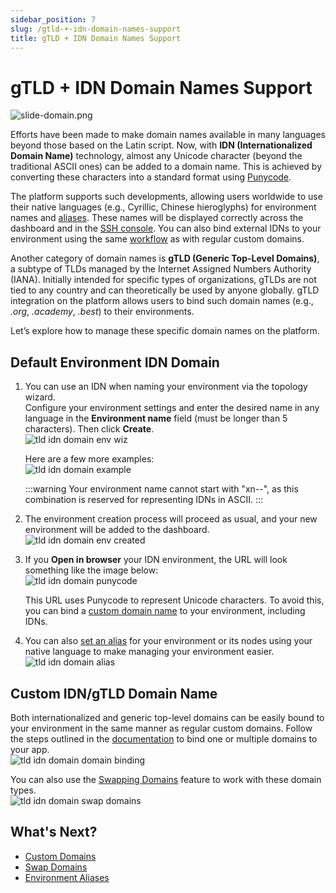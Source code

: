 ```yaml
---
sidebar_position: 7
slug: /gtld-+-idn-domain-names-support
title: gTLD + IDN Domain Names Support
---
```

# gTLD + IDN Domain Names Support

![slide-domain.png](#)

Efforts have been made to make domain names available in many languages beyond those based on the Latin script. Now, with **IDN (Internationalized Domain Name)** technology, almost any Unicode character (beyond the traditional ASCII ones) can be added to a domain name. This is achieved by converting these characters into a standard format using [Punycode](https://en.wikipedia.org/wiki/Punycode).

The platform supports such developments, allowing users worldwide to use their native languages (e.g., Cyrillic, Chinese hieroglyphs) for environment names and [aliases](https://docs.dewacloud.com/docs/environment-aliases). These names will be displayed correctly across the dashboard and in the [SSH console](https://docs.dewacloud.com/docs/ssh-access). You can also bind external IDNs to your environment using the same [workflow](https://docs.dewacloud.com/docs/custom-domains) as with regular custom domains.

Another category of domain names is **gTLD (Generic Top-Level Domains)**, a subtype of TLDs managed by the Internet Assigned Numbers Authority (IANA). Initially intended for specific types of organizations, gTLDs are not tied to any country and can theoretically be used by anyone globally. gTLD integration on the platform allows users to bind such domain names (e.g., _.org_, _.academy_, _.best_) to their environments.

Let’s explore how to manage these specific domain names on the platform.

## Default Environment IDN Domain

1. You can use an IDN when naming your environment via the topology wizard.  
   Configure your environment settings and enter the desired name in any language in the **Environment name** field (must be longer than 5 characters). Then click **Create**.  
   ![tld idn domain env wiz](#)

   Here are a few more examples:  
   ![tld idn domain example](#)

   :::warning
   Your environment name cannot start with "xn--", as this combination is reserved for representing IDNs in ASCII.
   :::

2. The environment creation process will proceed as usual, and your new environment will be added to the dashboard.  
   ![tld idn domain env created](#)

3. If you **Open in browser** your IDN environment, the URL will look something like the image below:  
   ![tld idn domain punycode](#)

   This URL uses Punycode to represent Unicode characters. To avoid this, you can bind a [custom domain name](https://docs.dewacloud.com/docs/custom-domains) to your environment, including IDNs.

4. You can also [set an alias](https://docs.dewacloud.com/docs/environment-aliases) for your environment or its nodes using your native language to make managing your environment easier.  
   ![tld idn domain alias](#)

## Custom IDN/gTLD Domain Name

Both internationalized and generic top-level domains can be easily bound to your environment in the same manner as regular custom domains. Follow the steps outlined in the [documentation](https://docs.dewacloud.com/docs/custom-domains) to bind one or multiple domains to your app.  
![tld idn domain domain binding](#)

You can also use the [Swapping Domains](https://docs.dewacloud.com/docs/swap-domains) feature to work with these domain types.  
![tld idn domain swap domains](#)

## What's Next?

  * [Custom Domains](https://docs.dewacloud.com/docs/custom-domains/)
  * [Swap Domains](https://docs.dewacloud.com/docs/swap-domains/)
  * [Environment Aliases](https://docs.dewacloud.com/docs/environment-aliases/)